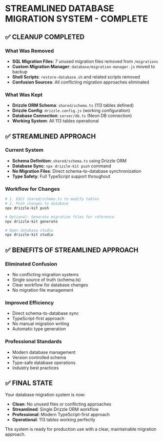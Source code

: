 # STREAMLINED DATABASE MIGRATION SYSTEM - COMPLETE

## ✅ CLEANUP COMPLETED

### What Was Removed
- **SQL Migration Files**: 7 unused migration files removed from `/migrations`
- **Custom Migration Manager**: `database/migration-manager.js` moved to backup
- **Shell Scripts**: `restore-database.sh` and related scripts removed
- **Confusion Sources**: All conflicting migration approaches eliminated

### What Was Kept
- **Drizzle ORM Schema**: `shared/schema.ts` (113 tables defined)
- **Drizzle Config**: `drizzle.config.js` (working configuration)
- **Database Connection**: `server/db.ts` (Neon DB connection)
- **Working System**: All 113 tables operational

## ✅ STREAMLINED APPROACH

### Current System
- **Schema Definition**: `shared/schema.ts` using Drizzle ORM
- **Database Sync**: `npx drizzle-kit push` command
- **No Migration Files**: Direct schema-to-database synchronization
- **Type Safety**: Full TypeScript support throughout

### Workflow for Changes
```bash
# 1. Edit shared/schema.ts to modify tables
# 2. Push changes to database
npx drizzle-kit push

# Optional: Generate migration files for reference
npx drizzle-kit generate

# Open database studio
npx drizzle-kit studio
```

## ✅ BENEFITS OF STREAMLINED APPROACH

### Eliminated Confusion
- No conflicting migration systems
- Single source of truth (schema.ts)
- Clear workflow for database changes
- No migration file management

### Improved Efficiency
- Direct schema-to-database sync
- TypeScript-first approach
- No manual migration writing
- Automatic type generation

### Professional Standards
- Modern database management
- Version controlled schema
- Type-safe database operations
- Industry best practices

## ✅ FINAL STATE

Your database migration system is now:
- **Clean**: No unused files or conflicting approaches
- **Streamlined**: Single Drizzle ORM workflow
- **Professional**: Modern TypeScript-first approach
- **Operational**: 113 tables working perfectly

The system is ready for production use with a clear, maintainable migration approach.